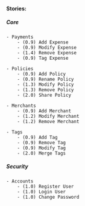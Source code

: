 #### Stories: ####

##### *Core* #####
	
	- Payments
		- (0.9) Add Expense
		- (0.9) Modify Expense 
		- (1.4) Remove Expense 
		- (0.9) Tag Expense 
		
	- Policies
		- (0.9) Add Policy 
		- (0.9) Rename Policy 
		- (1.3) Modify Policy 
		- (1.3) Remove Policy 
		- (2.0) Share Policy 

	- Merchants
		- (0.9) Add Merchant 
		- (1.2) Modify Merchant 
		- (1.2) Remove Merchant 

	- Tags
		- (0.9) Add Tag 
		- (0.9) Remove Tag 
		- (0.9) Modify Tag 
		- (2.0) Merge Tags 

##### *Security* #####

	- Accounts
		- (1.0) Register User 
		- (1.0) Login User 
		- (1.0) Change Password 

